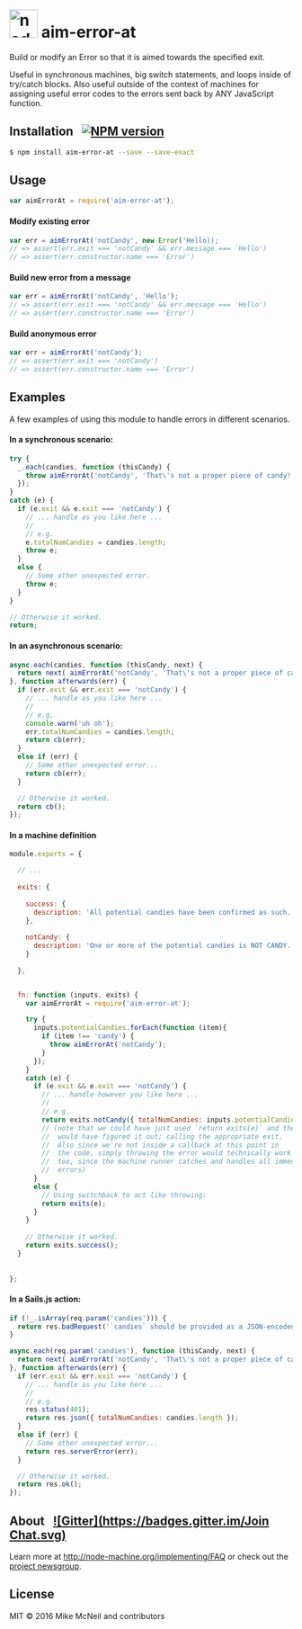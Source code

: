 <h1>
  <a href="http://node-machine.org" title="Node-Machine public registry"><img alt="node-machine logo" title="Node-Machine Project" src="http://node-machine.org/images/machine-anthropomorph-for-white-bg.png" width="50" /></a>
  aim-error-at
</h1>


Build or modify an Error so that it is aimed towards the specified exit.

Useful in synchronous machines, big switch statements, and loops inside of try/catch blocks. Also useful outside of the context of machines for assigning useful error codes to the errors sent back by ANY JavaScript function.


## Installation &nbsp; [![NPM version](https://badge.fury.io/js/aim-error-at.svg)](http://badge.fury.io/js/aim-error-at)

```bash
$ npm install aim-error-at --save --save-exact
```


## Usage

```javascript
var aimErrorAt = require('aim-error-at');
```


#### Modify existing error

```javascript
var err = aimErrorAt('notCandy', new Error('Hello));
// => assert(err.exit === 'notCandy' && err.message === 'Hello')
// => assert(err.constructor.name === 'Error')
```

#### Build new error from a message

```javascript
var err = aimErrorAt('notCandy', 'Hello');
// => assert(err.exit === 'notCandy' && err.message === 'Hello')
// => assert(err.constructor.name === 'Error')
```

#### Build anonymous error

```javascript
var err = aimErrorAt('notCandy');
// => assert(err.exit === 'notCandy')
// => assert(err.constructor.name === 'Error')
```




## Examples

A few examples of using this module to handle errors in different scenarios.


#### In a synchronous scenario:

```javascript
try {
  _.each(candies, function (thisCandy) {
    throw aimErrorAt('notCandy', 'That\'s not a proper piece of candy!');
  });
}
catch (e) {
  if (e.exit && e.exit === 'notCandy') {
    // ... handle as you like here ...
    //
    // e.g.
    e.totalNumCandies = candies.length;
    throw e;
  }
  else {
    // Some other unexpected error.
    throw e;
  }
}

// Otherwise it worked.
return;
```

#### In an asynchronous scenario:

```javascript
async.each(candies, function (thisCandy, next) {
  return next( aimErrorAt('notCandy', 'That\'s not a proper piece of candy!') );
}, function afterwards(err) {
  if (err.exit && err.exit === 'notCandy') {
    // ... handle as you like here ...
    //
    // e.g. 
    console.warn('uh oh');
    err.totalNumCandies = candies.length;
    return cb(err);
  }
  else if (err) {
    // Some other unexpected error...
    return cb(err);
  }

  // Otherwise it worked.
  return cb();
});
```


#### In a machine definition

```javascript
module.exports = {

  // ...
  
  exits: {
    
    success: {
      description: 'All potential candies have been confirmed as such.'
    },
    
    notCandy: {
      description: 'One or more of the potential candies is NOT CANDY.'
    }
    
  },


  fn: function (inputs, exits) {
    var aimErrorAt = require('aim-error-at');

    try {
      inputs.potentialCandies.forEach(function (item){
        if (item !== 'candy') {
          throw aimErrorAt('notCandy');
        }
      });
    }
    catch (e) {
      if (e.exit && e.exit === 'notCandy') {
        // ... handle however you like here ...
        //
        // e.g.
        return exits.notCandy({ totalNumCandies: inputs.potentialCandies.length });
        // (note that we could have just used `return exits(e)` and the runner
        //  would have figured it out; calling the appropriate exit.
        //  Also since we're not inside a callback at this point in
        //  the code, simply throwing the error would technically work
        //  too, since the machine runner catches and handles all immediate
        //  errors)
      }
      else {
        // Using switchback to act like throwing:
        return exits(e);
      }
    }
    
    // Otherwise it worked.
    return exits.success();
  }
  
  
};
```


#### In a Sails.js action:

```javascript
if (!_.isArray(req.param('candies'))) {
  return res.badRequest('`candies` should be provided as a JSON-encoded array.'); 
}

async.each(req.param('candies'), function (thisCandy, next) {
  return next( aimErrorAt('notCandy', 'That\'s not a proper piece of candy!') );
}, function afterwards(err) {
  if (err.exit && err.exit === 'notCandy') {
    // ... handle as you like here ...
    //
    // e.g. 
    res.status(401);
    return res.json({ totalNumCandies: candies.length });
  }
  else if (err) {
    // Some other unexpected error...
    return res.serverError(err);
  }

  // Otherwise it worked.
  return res.ok();
});
```


## About  &nbsp; [![Gitter](https://badges.gitter.im/Join Chat.svg)](https://gitter.im/node-machine/general?utm_source=badge&utm_medium=badge&utm_campaign=pr-badge&utm_content=badge)

Learn more at <a href="http://node-machine.org/implementing/FAQ" title="Machine Project FAQ (for implementors)">http://node-machine.org/implementing/FAQ</a> or check out the [project newsgroup](https://groups.google.com/forum/?hl=en#!forum/node-machine).


## License

MIT &copy; 2016 Mike McNeil and contributors

